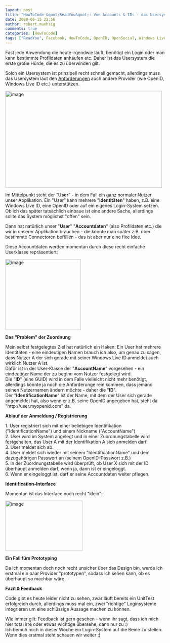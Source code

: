 ```yaml
---
layout: post
title: "HowToCode &quot;ReadYou&quot;: Von Accounts & IDs - das Usersystem"
date: 2008-06-15 22:56
author: robert.muehsig
comments: true
categories: [HowToCode]
tags: ["ReadYou", Facebook, HowToCode, OpenID, OpenSocial, Windows Live]
---
```

<p>Fast jede Anwendung die heute irgendwie läuft, benötigt ein Login oder man kann bestimmte Profildaten anhäufen etc. Daher ist das Usersystem die erste große Hürde, die es zu überwinden gilt.</p> <p>Solch ein Usersystem ist prinzipell recht schnell gemacht, allerdings muss das Usersystem laut den <a href="http://code-inside.de/blog/2008/06/05/howtocode-youread-was-soll-das-system-denn-leisten-gedanken-an-die-anforderungen/">Anforderungen</a> auch andere Provider (wie OpenID, Windows Live ID etc.) unterstützen.</p> <p><a href="{{BASE_PATH}}/assets/wp-images/image457.png"><img style="border-right: 0px; border-top: 0px; border-left: 0px; border-bottom: 0px" height="306" alt="image" src="{{BASE_PATH}}/assets/wp-images/image-thumb436.png" width="495" border="0"></a> </p> <p>Im Mittelpunkt steht der "<strong>User</strong>" - in dem Fall ein ganz normaler Nutzer unser Applikation. Ein "User" kann mehrere "<strong>Identitäten</strong>" haben, z.B. eine Windows Live ID, eine OpenID oder auf ein eigenes Login-System setzen. Ob ich das später tatsächlich einbaue ist eine andere Sache, allerdings sollte das System möglichst "offen" sein.</p> <p>Dann hat natürlich unser "<strong>User</strong>" "<strong>Accountdaten</strong>" (also Profildaten etc.) die wir in unserer Applikation brauchen - die könnte man später z.B. über bestimmte Connectoren befüllen - das ist aber nur eine fixe Idee. </p> <p>Diese Accountdaten werden momentan durch diese recht einfache Userklasse repräsentiert:</p> <p><a href="{{BASE_PATH}}/assets/wp-images/image458.png"><img style="border-right: 0px; border-top: 0px; border-left: 0px; border-bottom: 0px" height="224" alt="image" src="{{BASE_PATH}}/assets/wp-images/image-thumb437.png" width="239" border="0"></a> </p> <p><strong>Das "Problem" der Zuordnung</strong></p> <p>Mein selbst festgelegtes Ziel hat natürlich ein Haken: Ein User hat mehrere Identitäten - eine eindeutigen Namen brauch ich also, um genau zu sagen, dass Nutzer A der sich gerade mit seiner Windows Live ID anmeldet auch wirklich Nutzer A ist.<br>Dafür ist in der User-Klasse der "<strong>AccountName</strong>" vorgesehen - ein eindeutiger Name der zu beginn vom Nutzer festgelegt wird. <br>Die "<strong>ID</strong>" (eine GUID) wird in dem Falle vielleicht nicht mehr benötigt, allerdings könnte ja noch die Anforderunge rein kommen, dass jemand seinen Nutzernamen ändern möchte - daher die "<strong>ID</strong>".<br>Der "<strong>IdentificationName</strong>" ist der Name, mit dem der User sich gerade angemeldet hat, also wenn er z.B. seine OpenID angegeben hat, steht da "http://user.myopenid.com" da.</p> <p><strong>Ablauf der Anmeldung / Registrierung</strong></p> <p>1. User registriert sich mit einer beliebigen Identifikation ("IdentificationName") und einem Nickname ("AccountName")<br>2. User wird im System angelegt und in einer Zuordnungstabelle wird festgehalten, das User A mit der Identifikation A sich anmelden darf.<br>3. User meldet sich ab.<br>4. User meldet sich wieder mit seinem "IdentificationName" und dem dazugehörigen Passwort an (seinem OpenID-Passwort z.B.)<br>5. In der Zuordnungstabelle wird überprüft, ob User X sich mit der ID überhaupt anmelden darf, wenn ja, dann ist er eingeloggt.<br>6. Wenn er eingeloggt ist, darf er seine Accountdaten weiter pflegen.</p> <p><strong>Identification-Interface</strong></p> <p>Momentan ist das Interface noch recht "klein":</p> <p><a href="{{BASE_PATH}}/assets/wp-images/image459.png"><img style="border-right: 0px; border-top: 0px; border-left: 0px; border-bottom: 0px" height="159" alt="image" src="{{BASE_PATH}}/assets/wp-images/image-thumb438.png" width="244" border="0"></a> </p> <p><strong>Ein Fall fürs Prototyping</strong></p> <p>Da ich momentan doch noch recht unsicher über das Design bin, werde ich erstmal ein paar Provider "prototypen", sodass ich sehen kann, ob es überhaupt so machbar wäre.</p> <p><strong>Fazit &amp; Feedback</strong></p> <p>Code gibt es heute leider nicht zu sehen, zwar läuft bereits ein UnitTest erfolgreich durch, allerdings muss mal ein, zwei "richtige" Loginsysteme integrieren um eine schlüssige Aussage machen zu können.</p> <p>Wie immer gilt: Feedback ist gern gesehen - wenn ihr sagt, dass ich mich hier total irre oder etwas wichtige übersehe, dann nur zu :)<br>Ich bemüh mich in dieser Woche ein Login-System auf die Beine zu stellen. Wenn dies erstmal steht schauen wir weiter ;)</p>
